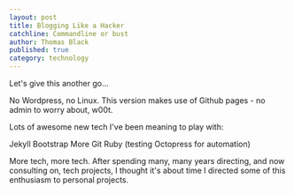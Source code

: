 ```yaml
---
layout: post
title: Blogging Like a Hacker
catchline: Commandline or bust
author: Thomas Black
published: true
category: technology 
---
```


Let's give this another go...

No Wordpress, no Linux. This version makes use of Github pages - no admin to worry about, w00t.

Lots of awesome new tech I've been meaning to play with:

Jekyll
Bootstrap
More Git
Ruby (testing Octopress for automation)

More tech, more tech. After spending many, many years directing, and now consulting on, tech projects, 
I thought it's about time I directed some of this enthusiasm to personal projects. 
